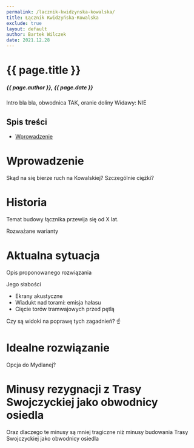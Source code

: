 ```yaml
---
permalink: /lacznik-kwidzynska-kowalska/
title: Łącznik Kwidzyńska-Kowalska
exclude: true
layout: default
author: Bartek Wilczek
date: 2021.12.28
---
```


# {{ page.title }}
##### {{ page.author }}, {{ page.date }}

Intro bla bla, obwodnica TAK, oranie doliny Widawy: NIE

## Spis treści

* [Wprowadzenie](#wprowadzenie)

# Wprowadzenie

Skąd na się bierze ruch na Kowalskiej? Szczególnie ciężki?

# Historia

Temat budowy łącznika przewija się od X lat.

Rozważane warianty

# Aktualna sytuacja

Opis proponowanego rozwiązania

Jego słabości
* Ekrany akustyczne
* Wiadukt nad torami: emisja hałasu
* Cięcie torów tramwajowych przed pętlą

Czy są widoki na poprawę tych zagadnień? :point_up:

# Idealne rozwiązanie

Opcja do Mydlanej?

# Minusy rezygnacji z Trasy Swojczyckiej jako obwodnicy osiedla

Oraz dlaczego te minusy są mniej tragiczne niż minusy budowania Trasy Swojczyckiej jako obwodnicy osiedla
